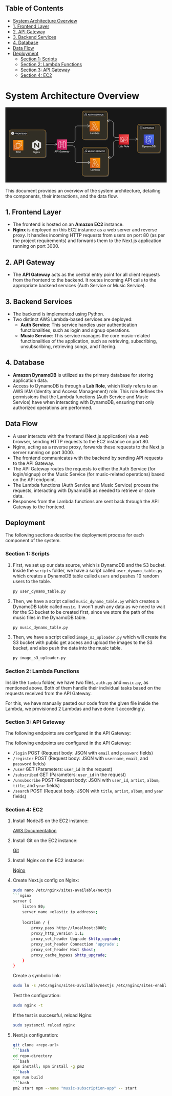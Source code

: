 ## Table of Contents

- [System Architecture Overview](#system-architecture-overview)
- [1. Frontend Layer](#1-frontend-layer)
- [2. API Gateway](#2-api-gateway)
- [3. Backend Services](#3-backend-services)
- [4. Database](#4-database)
- [Data Flow](#data-flow)
- [Deployment](#deployment)
  - [Section 1: Scripts](#section-1-scripts)
  - [Section 2: Lambda Functions](#section-2-lambda-functions)
  - [Section 3: API Gateway](#section-3-api-gateway)
  - [Section 4: EC2](#section-4-ec2)

# System Architecture Overview

![Architecture](./images/architecture.png)

This document provides an overview of the system architecture, detailing the components, their interactions, and the data flow.

## 1. Frontend Layer

- The frontend is hosted on an **Amazon EC2** instance.
- **Nginx** is deployed on this EC2 instance as a web server and reverse proxy. It handles incoming HTTP requests from users on port 80 (as per the project requirements) and forwards them to the Next.js application running on port 3000.

## 2. API Gateway

- The **API Gateway** acts as the central entry point for all client requests from the frontend to the backend. It routes incoming API calls to the appropriate backend services (Auth Service or Music Service).

## 3. Backend Services

- The backend is implemented using Python.
- Two distinct AWS Lambda-based services are deployed:
  - **Auth Service**: This service handles user authentication functionalities, such as login and signup operations.
  - **Music Service**: This service manages the core music-related functionalities of the application, such as retrieving, subscribing, unsubscribing, retrieving songs, and filtering.

## 4. Database

- **Amazon DynamoDB** is utilized as the primary database for storing application data.
- Access to DynamoDB is through a **Lab Role**, which likely refers to an AWS IAM (Identity and Access Management) role. This role defines the permissions that the Lambda functions (Auth Service and Music Service) have when interacting with DynamoDB, ensuring that only authorized operations are performed.

## Data Flow

- A user interacts with the frontend (Next.js application) via a web browser, sending HTTP requests to the EC2 instance on port 80.
- Nginx, acting as a reverse proxy, forwards these requests to the Next.js server running on port 3000.
- The frontend communicates with the backend by sending API requests to the API Gateway.
- The API Gateway routes the requests to either the Auth Service (for login/signup) or the Music Service (for music-related operations) based on the API endpoint.
- The Lambda functions (Auth Service and Music Service) process the requests, interacting with DynamoDB as needed to retrieve or store data.
- Responses from the Lambda functions are sent back through the API Gateway to the frontend.

## Deployment

The following sections describe the deployment process for each component of the system.

### Section 1: Scripts

1.  First, we set up our data source, which is DynamoDB and the S3 bucket.
    Inside the `scripts` folder, we have a script called `user_dynamo_table.py` which creates a DynamoDB table called `users` and pushes 10 random users to the table.

    ```bash
    py user_dynamo_table.py
    ```

2.  Then, we have a script called `music_dynamo_table.py` which creates a DynamoDB table called `music`. It won't push any data as we need to wait for the S3 bucket to be created first, since we store the path of the music files in the DynamoDB table.

    ```bash
    py music_dynamo_table.py
    ```

3.  Then, we have a script called `image_s3_uploader.py` which will create the S3 bucket with public get access and upload the images to the S3 bucket, and also push the data into the music table.

    ```bash
    py image_s3_uploader.py
    ```

### Section 2: Lambda Functions

Inside the `lambda` folder, we have two files, `auth.py` and `music.py`, as mentioned above. Both of them handle their individual tasks based on the requests received from the API Gateway.

For this, we have manually pasted our code from the given file inside the Lambda, we provisioned 2 Lambdas and have done it accordingly.

### Section 3: API Gateway

The following endpoints are configured in the API Gateway:

The following endpoints are configured in the API Gateway:

- `/login` POST (Request body: JSON with `email` and `password` fields)
- `/register` POST (Request body: JSON with `username`, `email`, and `password` fields)
- `/user` GET (Parameters: `user_id` in the request)
- `/subscribed` GET (Parameters: `user_id` in the request)
- `/unsubscribe` POST (Request body: JSON with `user_id`, `artist`, `album`, `title`, and `year` fields)
- `/search` POST (Request body: JSON with `title`, `artist`, `album`, and `year` fields)

### Section 4: EC2

1.  Install NodeJS on the EC2 instance:

    [AWS Documentation](https://docs.aws.amazon.com/sdk-for-javascript/v2/developer-guide/setting-up-node-on-ec2-instance.html)

2.  Install Git on the EC2 instance:

    [Git](https://srinirallabandi.medium.com/install-and-configure-git-in-linux-ec2-instance-41cb5921fbf3)

3.  Install Nginx on the EC2 instance:

    [Nginx](https://ubuntu.com/tutorials/install-and-configure-nginx#2-installing-nginx)

4.  Create Next.js config on Nginx:

    ````bash
    sudo nano /etc/nginx/sites-available/nextjs
    ```nginx
    server {
        listen 80;
        server_name <elastic ip address>;

        location / {
            proxy_pass http://localhost:3000;
            proxy_http_version 1.1;
            proxy_set_header Upgrade $http_upgrade;
            proxy_set_header Connection 'upgrade';
            proxy_set_header Host $host;
            proxy_cache_bypass $http_upgrade;
        }
    }
    ````

    Create a symbolic link:

    ```bash
    sudo ln -s /etc/nginx/sites-available/nextjs /etc/nginx/sites-enabled/
    ```

    Test the configuration:

    ```bash
    sudo nginx -t
    ```

    If the test is successful, reload Nginx:

    ```bash
    sudo systemctl reload nginx
    ```

5.  Next.js configuration:

    ````bash
    git clone <repo-url>
    ```bash
    cd repo-directory
    ```bash
    npm install; npm install -g pm2
    ```bash
    npm run build
    ```bash
    pm2 start npm --name "music-subscription-app" -- start
    ````
